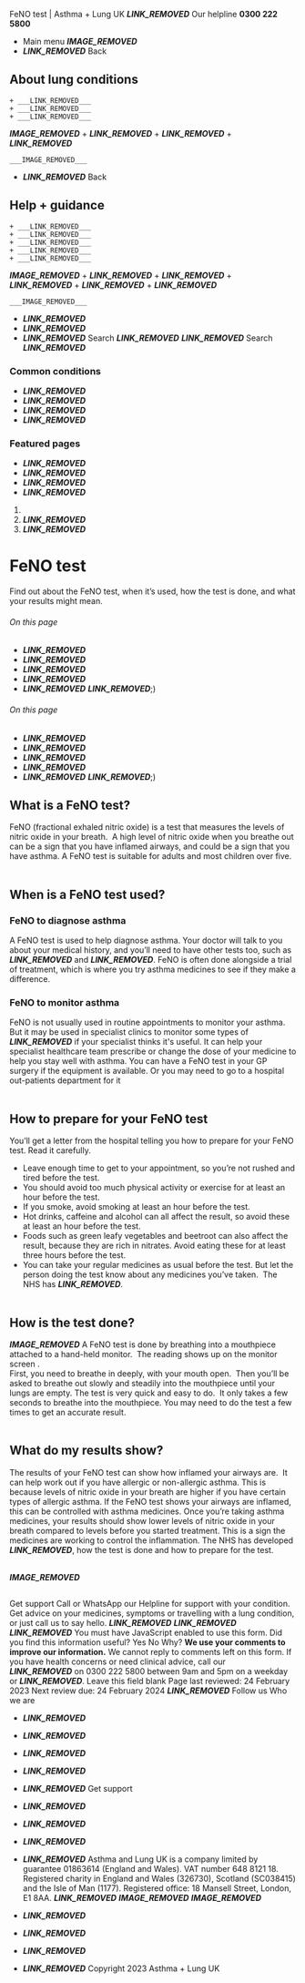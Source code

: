 
FeNO test | Asthma + Lung UK
 ___LINK_REMOVED___
 Our helpline **0300 222 5800**
* Main menu
___IMAGE_REMOVED___
* ___LINK_REMOVED___
 Back
 
## About lung conditions
	+ ___LINK_REMOVED___
	+ ___LINK_REMOVED___
	+ ___LINK_REMOVED___
___IMAGE_REMOVED___
	+ ___LINK_REMOVED___
	+ ___LINK_REMOVED___
	+ ___LINK_REMOVED___
	
	
	___IMAGE_REMOVED___
* ___LINK_REMOVED___
 Back
 
## Help + guidance
	+ ___LINK_REMOVED___
	+ ___LINK_REMOVED___
	+ ___LINK_REMOVED___
	+ ___LINK_REMOVED___
	+ ___LINK_REMOVED___
___IMAGE_REMOVED___
	+ ___LINK_REMOVED___
	+ ___LINK_REMOVED___
	+ ___LINK_REMOVED___
	+ ___LINK_REMOVED___
	+ ___LINK_REMOVED___
	
	
	___IMAGE_REMOVED___
* ___LINK_REMOVED___
* ___LINK_REMOVED___
* ___LINK_REMOVED___
Search
___LINK_REMOVED___ 
 ___LINK_REMOVED___
Search
___LINK_REMOVED___
### Common conditions
* ___LINK_REMOVED___
* ___LINK_REMOVED___
* ___LINK_REMOVED___
* ___LINK_REMOVED___
### Featured pages
* ___LINK_REMOVED___
* ___LINK_REMOVED___
* ___LINK_REMOVED___
* ___LINK_REMOVED___
1. 
3. ___LINK_REMOVED___
5. ___LINK_REMOVED___
# FeNO test
Find out about the FeNO test, when it’s used, how the test is done, and what your results might mean.
###### On this page
* ___LINK_REMOVED___
* ___LINK_REMOVED___
* ___LINK_REMOVED___
* ___LINK_REMOVED___
* ___LINK_REMOVED___
___LINK_REMOVED___;) 
###### On this page
* ___LINK_REMOVED___
* ___LINK_REMOVED___
* ___LINK_REMOVED___
* ___LINK_REMOVED___
* ___LINK_REMOVED___
___LINK_REMOVED___;) 
## What is a FeNO test?
FeNO (fractional exhaled nitric oxide) is a test that measures the levels of nitric oxide in your breath. 
A high level of nitric oxide when you breathe out can be a sign that you have inflamed airways, and could be a sign that you have asthma.
A FeNO test is suitable for adults and most children over five.   
 
## When is a FeNO test used?
### FeNO to diagnose asthma
A FeNO test is used to help diagnose asthma.
Your doctor will talk to you about your medical history, and you’ll need to have other tests too, such as ___LINK_REMOVED___ and ___LINK_REMOVED___.
FeNO is often done alongside a trial of treatment, which is where you try asthma medicines to see if they make a difference.
### FeNO to monitor asthma
FeNO is not usually used in routine appointments to monitor your asthma. But it may be used in specialist clinics to monitor some types of ___LINK_REMOVED___ if your specialist thinks it's useful.
It can help your specialist healthcare team prescribe or change the dose of your medicine to help you stay well with asthma.
You can have a FeNO test in your GP surgery if the equipment is available. Or you may need to go to a hospital out-patients department for it  
 
## How to prepare for your FeNO test
You’ll get a letter from the hospital telling you how to prepare for your FeNO test. Read it carefully.
* Leave enough time to get to your appointment, so you’re not rushed and tired before the test.
* You should avoid too much physical activity or exercise for at least an hour before the test.
* If you smoke, avoid smoking at least an hour before the test.
* Hot drinks, caffeine and alcohol can all affect the result, so avoid these at least an hour before the test.
* Foods such as green leafy vegetables and beetroot can also affect the result, because they are rich in nitrates. Avoid eating these for at least three hours before the test.
* You can take your regular medicines as usual before the test. But let the person doing the test know about any medicines you’ve taken.
 The NHS has ___LINK_REMOVED___.  
 
## How is the test done?
___IMAGE_REMOVED___
A FeNO test is done by breathing into a mouthpiece attached to a hand-held monitor.  The reading shows up on the monitor screen .  
First, you need to breathe in deeply, with your mouth open.  Then you’ll be asked to breathe out slowly and steadily into the mouthpiece until your lungs are empty.
The test is very quick and easy to do.  It only takes a few seconds to breathe into the mouthpiece.
You may need to do the test a few times to get an accurate result.   
 
 
## What do my results show?
The results of your FeNO test can show how inflamed your airways are.  It can help work out if you have allergic or non-allergic asthma.
This is because levels of nitric oxide in your breath are higher if you have certain types of allergic asthma.
If the FeNO test shows your airways are inflamed, this can be controlled with asthma medicines. Once you’re taking asthma medicines, your results should show lower levels of nitric oxide in your breath compared to levels before you started treatment. This is a sign the medicines are working to control the inflammation.
The NHS has developed ___LINK_REMOVED___, how the test is done and how to prepare for the test.  
 
 
___IMAGE_REMOVED___
## 
 Get support
Call or WhatsApp our Helpline for support with your condition. Get advice on your medicines, symptoms or travelling with a lung condition, or just call us to say hello.
___LINK_REMOVED___
___LINK_REMOVED___
___LINK_REMOVED___
You must have JavaScript enabled to use this form.
Did you find this information useful?
Yes
No
Why?
**We use your comments to improve our information.** We cannot reply to comments left on this form. If you have health concerns or need clinical advice, call our ___LINK_REMOVED___ on 0300 222 5800 between 9am and 5pm on a weekday or ___LINK_REMOVED___.
Leave this field blank
Page last reviewed: 
24 February 2023
Next review due: 
24 February 2024
 ___LINK_REMOVED___
Follow us
 Who we are
 
* ___LINK_REMOVED___
* ___LINK_REMOVED___
* ___LINK_REMOVED___
* ___LINK_REMOVED___
* ___LINK_REMOVED___
 Get support
 
* ___LINK_REMOVED___
* ___LINK_REMOVED___
* ___LINK_REMOVED___
* ___LINK_REMOVED___
Asthma and Lung UK is a company limited by guarantee 01863614 (England and Wales). VAT number 648 8121 18.
Registered charity in England and Wales (326730), Scotland (SC038415) and the Isle of Man (1177). Registered office: 18 Mansell Street, London, E1 8AA.
___LINK_REMOVED___
___IMAGE_REMOVED___
___IMAGE_REMOVED___
* ___LINK_REMOVED___
* ___LINK_REMOVED___
* ___LINK_REMOVED___
* ___LINK_REMOVED___
 Copyright 2023 Asthma + Lung UK
 
